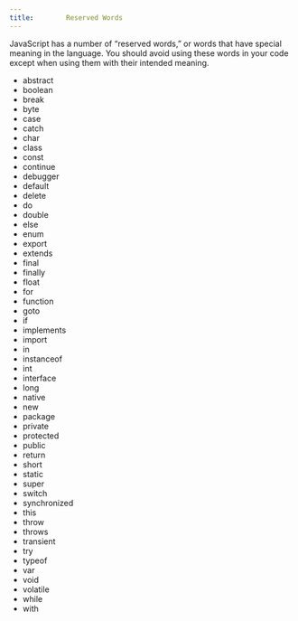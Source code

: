 ```yaml
---
title:        Reserved Words
---
```

JavaScript has a number of “reserved words,” or words that have special meaning in the language. You should avoid using these words in your code except when using them with their intended meaning.

- abstract
- boolean
- break
- byte
- case
- catch
- char
- class
- const
- continue
- debugger
- default
- delete
- do
- double
- else
- enum
- export
- extends
- final
- finally
- float
- for
- function
- goto
- if
- implements
- import
- in
- instanceof
- int
- interface
- long
- native
- new
- package
- private
- protected
- public
- return
- short
- static
- super
- switch
- synchronized
- this
- throw
- throws
- transient
- try
- typeof
- var
- void
- volatile
- while
- with

